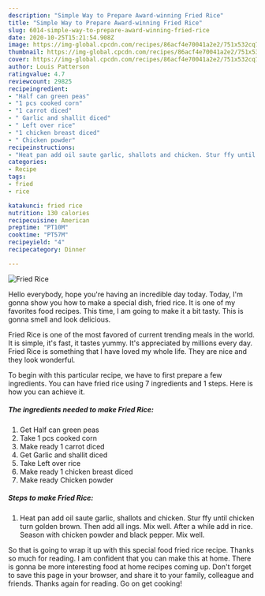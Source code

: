 ```yaml
---
description: "Simple Way to Prepare Award-winning Fried Rice"
title: "Simple Way to Prepare Award-winning Fried Rice"
slug: 6014-simple-way-to-prepare-award-winning-fried-rice
date: 2020-10-25T15:21:54.908Z
image: https://img-global.cpcdn.com/recipes/86acf4e70041a2e2/751x532cq70/fried-rice-recipe-main-photo.jpg
thumbnail: https://img-global.cpcdn.com/recipes/86acf4e70041a2e2/751x532cq70/fried-rice-recipe-main-photo.jpg
cover: https://img-global.cpcdn.com/recipes/86acf4e70041a2e2/751x532cq70/fried-rice-recipe-main-photo.jpg
author: Louis Patterson
ratingvalue: 4.7
reviewcount: 29825
recipeingredient:
- "Half can green peas"
- "1 pcs cooked corn"
- "1 carrot diced"
- " Garlic and shallit diced"
- " Left over rice"
- "1 chicken breast diced"
- " Chicken powder"
recipeinstructions:
- "Heat pan add oil saute garlic, shallots and chicken. Stur ffy until chicken turn golden brown. Then add all ings. Mix well. After a while add in rice. Season with chicken powder and black pepper. Mix well."
categories:
- Recipe
tags:
- fried
- rice

katakunci: fried rice 
nutrition: 130 calories
recipecuisine: American
preptime: "PT10M"
cooktime: "PT57M"
recipeyield: "4"
recipecategory: Dinner

---
```



![Fried Rice](https://img-global.cpcdn.com/recipes/86acf4e70041a2e2/751x532cq70/fried-rice-recipe-main-photo.jpg)

Hello everybody, hope you're having an incredible day today. Today, I'm gonna show you how to make a special dish, fried rice. It is one of my favorites food recipes. This time, I am going to make it a bit tasty. This is gonna smell and look delicious.

Fried Rice is one of the most favored of current trending meals in the world. It is simple, it's fast, it tastes yummy. It's appreciated by millions every day. Fried Rice is something that I have loved my whole life. They are nice and they look wonderful.




To begin with this particular recipe, we have to first prepare a few ingredients. You can have fried rice using 7 ingredients and 1 steps. Here is how you can achieve it.

<!--inarticleads1-->

##### The ingredients needed to make Fried Rice:

1. Get Half can green peas
1. Take 1 pcs cooked corn
1. Make ready 1 carrot diced
1. Get  Garlic and shallit diced
1. Take  Left over rice
1. Make ready 1 chicken breast diced
1. Make ready  Chicken powder




<!--inarticleads2-->

##### Steps to make Fried Rice:

1. Heat pan add oil saute garlic, shallots and chicken. Stur ffy until chicken turn golden brown. Then add all ings. Mix well. After a while add in rice. Season with chicken powder and black pepper. Mix well.




So that is going to wrap it up with this special food fried rice recipe. Thanks so much for reading. I am confident that you can make this at home. There is gonna be more interesting food at home recipes coming up. Don't forget to save this page in your browser, and share it to your family, colleague and friends. Thanks again for reading. Go on get cooking!
